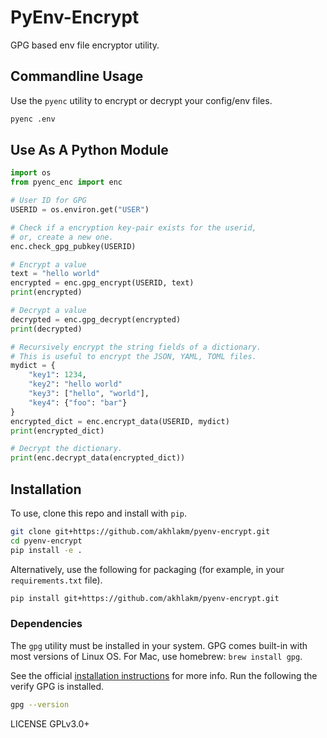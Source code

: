 # PyEnv-Encrypt
GPG based env file encryptor utility.

## Commandline Usage
Use the `pyenc` utility to encrypt or decrypt your config/env files.
```sh
pyenc .env
```

## Use As A Python Module

```python
import os
from pyenc_enc import enc

# User ID for GPG
USERID = os.environ.get("USER")

# Check if a encryption key-pair exists for the userid,
# or, create a new one.
enc.check_gpg_pubkey(USERID)

# Encrypt a value
text = "hello world"
encrypted = enc.gpg_encrypt(USERID, text)
print(encrypted)

# Decrypt a value
decrypted = enc.gpg_decrypt(encrypted)
print(decrypted)

# Recursively encrypt the string fields of a dictionary.
# This is useful to encrypt the JSON, YAML, TOML files.
mydict = {
    "key1": 1234,
    "key2": "hello world"
    "key3": ["hello", "world"],
    "key4": {"foo": "bar"}
}
encrypted_dict = enc.encrypt_data(USERID, mydict)
print(encrypted_dict)

# Decrypt the dictionary.
print(enc.decrypt_data(encrypted_dict))

```

## Installation
To use, clone this repo and install with `pip`.
```sh
git clone git+https://github.com/akhlakm/pyenv-encrypt.git
cd pyenv-encrypt
pip install -e .
```

Alternatively, use the following for packaging (for example, in your `requirements.txt` file).
```sh
pip install git+https://github.com/akhlakm/pyenv-encrypt.git
```

### Dependencies
The `gpg` utility must be installed in your system. GPG comes built-in with most versions of Linux OS. For Mac, use homebrew: `brew install gpg`.

See the official [installation instructions](https://gnupg.org/download/) for more info. Run the following the verify GPG is installed.

```sh
gpg --version
```

LICENSE GPLv3.0+
